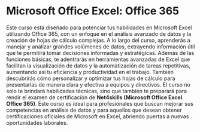 # Microsoft Office Excel: Office 365

Este curso está diseñado para potenciar tus habilidades en Microsoft Excel utilizando Office 365, con un enfoque en el análisis avanzado de datos y la creación de hojas de cálculo complejas. A lo largo del curso, aprenderás a manejar y analizar grandes volúmenes de datos, extrayendo información útil que te permitirá tomar decisiones informadas y estratégicas.
Además de las funciones básicas, te adentrarás en herramientas avanzadas de Excel que facilitan la visualización de datos y la automatización de tareas repetitivas, aumentando así tu eficiencia y productividad en el trabajo. También descubrirás cómo personalizar y optimizar tus hojas de cálculo para presentarlas de manera clara y efectiva a equipos y directivos.
El curso no solo te brindará habilidades técnicas, sino que también te preparará para rendir el examen de certificación de **Net4skills (Microsoft Office Excel Office 365)**.
Este curso es ideal para profesionales que buscan mejorar sus competencias en análisis de datos y para aquellos que desean obtener certificaciones oficiales de Microsoft en Excel, abriendo puertas a nuevas oportunidades laborales.

